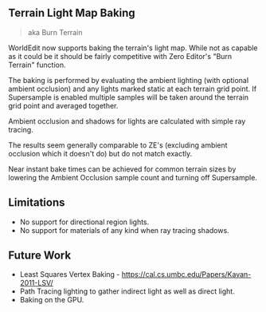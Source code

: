 ## Terrain Light Map Baking
> aka Burn Terrain

WorldEdit now supports baking the terrain's light map. While not as capable as it could be it should be fairly competitive with Zero Editor's "Burn Terrain" function.

The baking is performed by evaluating the ambient lighting (with optional ambient occlusion) and any lights marked static at each terrain grid point. If Supersample is enabled multiple samples will be taken around the terrain grid point and averaged together.

Ambient occlusion and shadows for lights are calculated with simple ray tracing.

The results seem generally comparable to ZE's (excluding ambient occlusion which it doesn't do) but do not match exactly.

Near instant bake times can be achieved for common terrain sizes by lowering the Ambient Occlusion sample count and turning off Supersample. 

## Limitations

- No support for directional region lights.
- No support for materials of any kind when ray tracing shadows.


## Future Work

- Least Squares Vertex Baking - https://cal.cs.umbc.edu/Papers/Kavan-2011-LSV/
- Path Tracing lighting to gather indirect light as well as direct light.
- Baking on the GPU.
